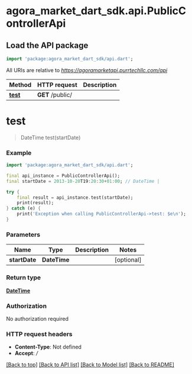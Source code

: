 # agora_market_dart_sdk.api.PublicControllerApi

## Load the API package
```dart
import 'package:agora_market_dart_sdk/api.dart';
```

All URIs are relative to *https://agoramarketapi.purrtechllc.com/api*

Method | HTTP request | Description
------------- | ------------- | -------------
[**test**](PublicControllerApi.md#test) | **GET** /public/ | 


# **test**
> DateTime test(startDate)



### Example
```dart
import 'package:agora_market_dart_sdk/api.dart';

final api_instance = PublicControllerApi();
final startDate = 2013-10-20T19:20:30+01:00; // DateTime | 

try {
    final result = api_instance.test(startDate);
    print(result);
} catch (e) {
    print('Exception when calling PublicControllerApi->test: $e\n');
}
```

### Parameters

Name | Type | Description  | Notes
------------- | ------------- | ------------- | -------------
 **startDate** | **DateTime**|  | [optional] 

### Return type

[**DateTime**](DateTime.md)

### Authorization

No authorization required

### HTTP request headers

 - **Content-Type**: Not defined
 - **Accept**: */*

[[Back to top]](#) [[Back to API list]](../README.md#documentation-for-api-endpoints) [[Back to Model list]](../README.md#documentation-for-models) [[Back to README]](../README.md)

